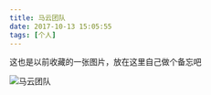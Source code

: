 ```yaml
---
title: 马云团队
date: 2017-10-13 15:05:55
tags: [个人]
---
```


这也是以前收藏的一张图片，放在这里自己做个备忘吧

<!-- more -->

![马云团队](http://houjiyi.oss-cn-beijing.aliyuncs.com/images/blog/%E9%A9%AC%E4%BA%91%E5%9B%A2%E9%98%9F.gif)